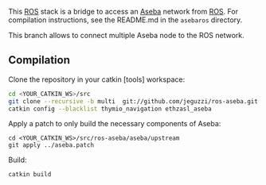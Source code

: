This [ROS] stack is a bridge to access an [Aseba] network from [ROS].
For compilation instructions, see the README.md in the `asebaros` directory.

[Aseba]: http://aseba.wikidot.com
[ROS]: http://www.ros.org

This branch allows to connect multiple Aseba node to the ROS network.

Compilation
-----------

Clone the repository in your catkin [tools] workspace:

```bash
cd <YOUR_CATKIN_WS>/src
git clone --recursive -b multi  git://github.com/jeguzzi/ros-aseba.git
catkin config --blacklist thymio_navigation ethzasl_aseba
```

Apply a patch to only build the necessary components of Aseba:

```
cd <YOUR_CATKIN_WS>/src/ros-aseba/aseba/upstream
git apply ../aseba.patch
```

Build:

```
catkin build
```
